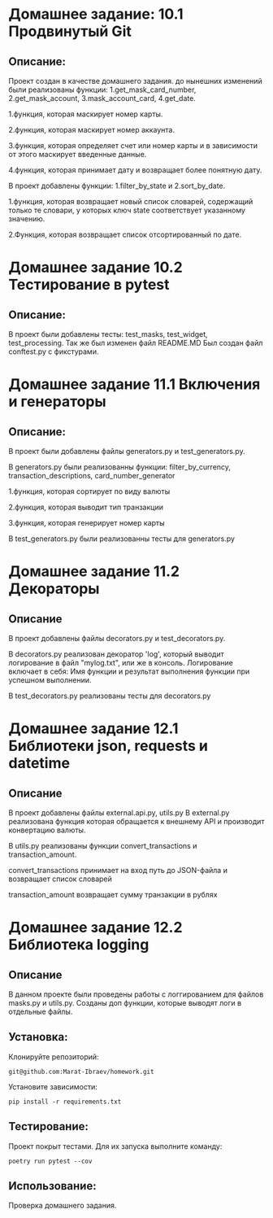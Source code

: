# Домашнее задание: 10.1 Продвинутый Git


## Описание:

Проект создан в качестве домашнего задания. до нынешних изменений были реализованы функции: 1.get_mask_card_number, 2.get_mask_account, 3.mask_account_card, 4.get_date.

1.функция, которая маскирует номер карты.

2.функция, которая маскирует номер аккаунта.

3.функция, которая определяет счет или номер карты и в зависимости от этого маскирует введенные данные.

4.функция, которая принимает дату и возвращает более понятную дату.

В проект добавлены функции: 1.filter_by_state и 2.sort_by_date.

1.функция, которая возвращает новый список словарей, содержащий только те словари, у которых ключ state соответствует указанному значению.

2.Функция, которая возвращает список отсортированный по дате.

# Домашнее задание 10.2 Тестирование в pytest
## Описание:
В проект были добавлены тесты: test_masks, test_widget, test_processing.
Так же был изменен файл README.MD
Был создан файл conftest.py с фикстурами.

# Домашнее задание 11.1 Включения и генераторы
## Описание:
В проект были добавлены файлы generators.py и test_generators.py. 

В generators.py были реализованны функции: filter_by_currency, 
transaction_descriptions, 
card_number_generator

1.функция, которая сортирует по виду валюты

2.функция, которая выводит тип транзакции

3.функция, которая генерирует номер карты 

В test_generators.py были реализованны тесты для generators.py

# Домашнее задание 11.2 Декораторы
## Описание
В проект добавлены файлы decorators.py и test_decorators.py.

В decorators.py реализован декоратор 'log', который выводит логирование в файл "mylog.txt",
или же в консоль.
Логирование включает в себя: Имя функции и результат выполнения функции при успешном выполнении.

В test_decorators.py реализованы тесты для decorators.py

# Домашнее задание 12.1 Библиотеки json, requests и datetime

## Описание
В проект добавлены файлы external.api.py, utils.py
В external.py реализована функция которая обращается к внешнему API и производит конвертацию валюты.

В utils.py реализованы функции convert_transactions и transaction_amount.

convert_transactions принимает на вход путь до JSON-файла и возвращает список словарей

transaction_amount возвращает сумму транзакции в рублях


# Домашнее задание 12.2 Библиотека logging
## Описание
В данном проекте были проведены работы с логгированием для файлов masks.py и utils.py. 
Cозданы доп функции, которые выводят логи в отдельные файлы.

## Установка:

Клонируйте репозиторий:
```
git@github.com:Marat-Ibraev/homework.git
```

Установите зависимости:
```
pip install -r requirements.txt
```
## Тестирование:
Проект покрыт тестами. Для их запуска выполните команду:
```
poetry run pytest --cov
```

## Использование:

Проверка домашнего задания.

